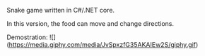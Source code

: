 Snake game written in C#/.NET core.

In this version, the food can move and change directions.

Demostration:
![] (https://media.giphy.com/media/JvSpxzfG35AKAIEw2S/giphy.gif)